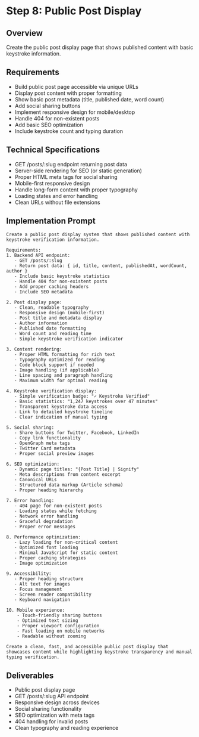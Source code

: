 # Step 8: Public Post Display

## Overview
Create the public post display page that shows published content with basic keystroke information.

## Requirements
- Build public post page accessible via unique URLs
- Display post content with proper formatting
- Show basic post metadata (title, published date, word count)
- Add social sharing buttons
- Implement responsive design for mobile/desktop
- Handle 404 for non-existent posts
- Add basic SEO optimization
- Include keystroke count and typing duration

## Technical Specifications
- GET /posts/:slug endpoint returning post data
- Server-side rendering for SEO (or static generation)
- Proper HTML meta tags for social sharing
- Mobile-first responsive design
- Handle long-form content with proper typography
- Loading states and error handling
- Clean URLs without file extensions

## Implementation Prompt

```
Create a public post display system that shows published content with keystroke verification information.

Requirements:
1. Backend API endpoint:
   - GET /posts/:slug
   - Return post data: { id, title, content, publishedAt, wordCount, author }
   - Include basic keystroke statistics
   - Handle 404 for non-existent posts
   - Add proper caching headers
   - Include SEO metadata

2. Post display page:
   - Clean, readable typography
   - Responsive design (mobile-first)
   - Post title and metadata display
   - Author information
   - Published date formatting
   - Word count and reading time
   - Simple keystroke verification indicator

3. Content rendering:
   - Proper HTML formatting for rich text
   - Typography optimized for reading
   - Code block support if needed
   - Image handling (if applicable)
   - Line spacing and paragraph handling
   - Maximum width for optimal reading

4. Keystroke verification display:
   - Simple verification badge: "✓ Keystroke Verified"
   - Basic statistics: "1,247 keystrokes over 47 minutes"
   - Transparent keystroke data access
   - Link to detailed keystroke timeline
   - Clear indication of manual typing

5. Social sharing:
   - Share buttons for Twitter, Facebook, LinkedIn
   - Copy link functionality
   - OpenGraph meta tags
   - Twitter Card metadata
   - Proper social preview images

6. SEO optimization:
   - Dynamic page titles: "{Post Title} | Signify"
   - Meta descriptions from content excerpt
   - Canonical URLs
   - Structured data markup (Article schema)
   - Proper heading hierarchy

7. Error handling:
   - 404 page for non-existent posts
   - Loading states while fetching
   - Network error handling
   - Graceful degradation
   - Proper error messages

8. Performance optimization:
   - Lazy loading for non-critical content
   - Optimized font loading
   - Minimal JavaScript for static content
   - Proper caching strategies
   - Image optimization

9. Accessibility:
   - Proper heading structure
   - Alt text for images
   - Focus management
   - Screen reader compatibility
   - Keyboard navigation

10. Mobile experience:
    - Touch-friendly sharing buttons
    - Optimized text sizing
    - Proper viewport configuration
    - Fast loading on mobile networks
    - Readable without zooming

Create a clean, fast, and accessible public post display that showcases content while highlighting keystroke transparency and manual typing verification.
```

## Deliverables
- Public post display page
- GET /posts/:slug API endpoint
- Responsive design across devices
- Social sharing functionality
- SEO optimization with meta tags
- 404 handling for invalid posts
- Clean typography and reading experience
